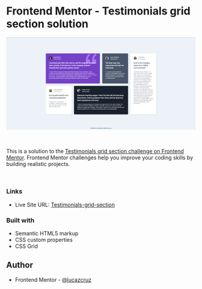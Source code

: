 # Frontend Mentor - Testimonials grid section solution

![](./design/screenshot.png)

<br>

This is a solution to the [Testimonials grid section challenge on Frontend Mentor](https://www.frontendmentor.io/challenges/testimonials-grid-section-Nnw6J7Un7). Frontend Mentor challenges help you improve your coding skills by building realistic projects.

<br>

### Links

- Live Site URL: [Testimonials-grid-section](https://lucazcruz.github.io/frontend-mentor-challenges/testimonials-grid-section-main/)


### Built with

- Semantic HTML5 markup
- CSS custom properties
- CSS Grid


## Author

- Frontend Mentor - [@lucazcruz](https://www.frontendmentor.io/profile/lucazcruz)